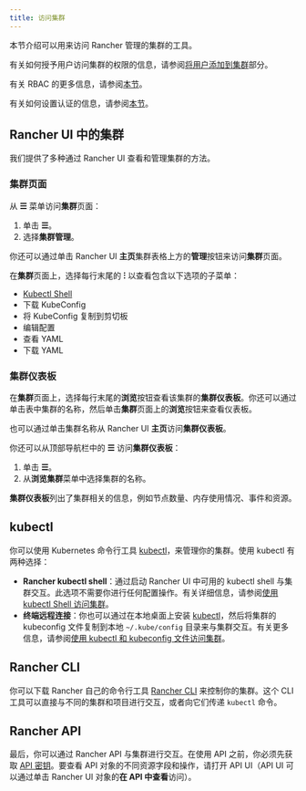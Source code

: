```yaml
---
title: 访问集群
---
```


<head>
  <link rel="canonical" href="https://ranchermanager.docs.rancher.com/zh/how-to-guides/new-user-guides/manage-clusters/access-clusters"/>
</head>

本节介绍可以用来访问 Rancher 管理的集群的工具。

有关如何授予用户访问集群的权限的信息，请参阅[将用户添加到集群](add-users-to-clusters.md)部分。

有关 RBAC 的更多信息，请参阅[本节](../../../rancher-admin/users/authn-and-authz/manage-role-based-access-control-rbac/manage-role-based-access-control-rbac.md)。

有关如何设置认证的信息，请参阅[本节](../../../rancher-admin/users/authn-and-authz/authn-and-authz.md)。

## Rancher UI 中的集群

我们提供了多种通过 Rancher UI 查看和管理集群的方法。

### 集群页面

从 **☰** 菜单访问**集群**页面：

1. 单击 **☰**。
1. 选择**集群管理**。

你还可以通过单击 Rancher UI **主页**集群表格上方的**管理**按钮来访问**集群**页面。

在**集群**页面上，选择每行末尾的 **⁝** 以查看包含以下选项的子菜单：

* [Kubectl Shell](use-kubectl-and-kubeconfig.md)
* 下载 KubeConfig
* 将 KubeConfig 复制到剪切板
* 编辑配置
* 查看 YAML
* 下载 YAML 

### 集群仪表板

在**集群**页面上，选择每行末尾的**浏览**按钮查看该集群的**集群仪表板**。你还可以通过单击表中集群的名称，然后单击**集群**页面上的**浏览**按钮来查看仪表板。

也可以通过单击集群名称从 Rancher UI **主页**访问**集群仪表板**。

你还可以从顶部导航栏中的 **☰** 访问**集群仪表板**：

1. 单击 **☰**。
1. 从**浏览集群**菜单中选择集群的名称。

**集群仪表板**列出了集群相关的信息，例如节点数量、内存使用情况、事件和资源。

## kubectl

你可以使用 Kubernetes 命令行工具 [kubectl](https://kubernetes.io/docs/reference/kubectl/overview/)，来管理你的集群。使用 kubectl 有两种选择：

- **Rancher kubectl shell**：通过启动 Rancher UI 中可用的 kubectl shell 与集群交互。此选项不需要你进行任何配置操作。有关详细信息，请参阅[使用 kubectl Shell 访问集群](use-kubectl-and-kubeconfig.md)。
- **终端远程连接**：你也可以通过在本地桌面上安装 [kubectl](https://kubernetes.io/docs/tasks/tools/install-kubectl/)，然后将集群的 kubeconfig 文件复制到本地 `~/.kube/config` 目录来与集群交互。有关更多信息，请参阅[使用 kubectl 和 kubeconfig 文件访问集群](use-kubectl-and-kubeconfig.md)。

## Rancher CLI

你可以下载 Rancher 自己的命令行工具 [Rancher CLI](../../../rancher-admin/cli/rancher-cli.md) 来控制你的集群。这个 CLI 工具可以直接与不同的集群和项目进行交互，或者向它们传递 `kubectl` 命令。

## Rancher API

最后，你可以通过 Rancher API 与集群进行交互。在使用 API 之前，你必须先获取 [API 密钥](../../../rancher-admin/users/settings/api-keys.md)。要查看 API 对象的不同资源字段和操作，请打开 API UI（API UI 可以通过单击 Rancher UI 对象的**在 API 中查看**访问）。
